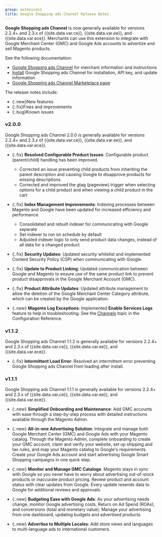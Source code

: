 ```yaml
---
group: extensions
title: Google Shopping ads Channel Release Notes
---
```


**Google Shopping ads Channel** is now generally available for versions 2.2.4+ and 2.3.x of {{site.data.var.ce}}, {{site.data.var.ee}}, and {{site.data.var.ece}}. Merchants can use this extension to integrate with Google Merchant Center (GMC) and Google Ads accounts to advertize and sell Magento products.

See the following documentation:

- [Google Shopping ads Channel](https://docs.magento.com/m2/ce/user_guide/sales-channels/google-ads/google-ad-channel.html) for merchant information and instructions
- [Install]({{site.baseurl}}/extensions/google-shopping-ads/) Google Shopping ads Channel  for installation, API key, and update information
- [Google Shopping ads Channel Marketplace page](http://marketplace.magento.com/magento-google-shopping-ads.html)

The release notes include:

-   {:.new}New features
-   {:.fix}Fixes and improvements
-   {:.bug}Known issues

### v2.0.0

Google Shopping ads Channel 2.0.0 is generally available for versions 2.2.4+ and 2.3.x of {{site.data.var.ce}}, {{site.data.var.ee}}, and {{site.data.var.ece}}.

- {:.fix} **Resolved Configurable Product Issues**: Configurable product (parent/child) handling has been improved.
    - <!--3372-->Corrected an issue preventing child products from inheriting the parent description and causing Google to disapprove products for missing descriptions
    - <!--3297, 3341, 3410-->Corrected and improved the gtag (pageview) trigger when selecting options for a child product and when viewing a child product in the cart

- {:.fix} **Index Management Improvements**: Indexing processes between Magento and Google have been updated for increased efficiency and performance.
    <!--3004, 3298, 3343, 3480, 3481, 3465, 3472-->
    - Consolidated and rebuilt indexer for communicating with Google separate
    - Set indexer to run on schedule by default
    - Adjusted indexer logic to only send product data changes, instead of all data for a changed product

- {:.fix} **Security Updates**: <!--3380-->Updated security whitelist and implemented Content Security Policy (CSP) when communicating with Google.

- {:.fix} **Update to Product Linking**: <!--3463-->Updated communication between Google and Magento to ensure use of the same product link to prevent product disapprovals in the Google Merchant Account (GMC).

- {:.fix} **Product Attribute Updates**: <!--3485-->Updated attribute management to allow the deletion of the Google Merchant Center Category attribute, which can be created by the Google application.

- {:.new} **Magento Log Exceptions**: <!--3439-->Implemented **Enable Services Logs** feature to help in troubleshooting. See the [Channels](https://docs.magento.com/m2/ce/user_guide/configuration/services/channels.html) topic in the Configuration Reference.


### v1.1.2

Google Shopping ads Channel 1.1.2 is generally available for versions 2.2.4+ and 2.3.x of {{site.data.var.ce}}, {{site.data.var.ee}}, and {{site.data.var.ece}}.

- {:.fix} **Intermittent Load Error**: Resolved an intermittent error preventing Google Shopping ads Channel from loading after install.

### v1.1.1

Google Shopping ads Channel 1.1.1 is generally available for versions 2.2.4+ and 2.3.x of {{site.data.var.ce}}, {{site.data.var.ee}}, and {{site.data.var.ece}}.

- {:.new} **Simplified Onboarding and Maintenance**: Add GMC accounts with ease through a step-by-step process with detailed instructions available through the Magento Admin.

- {:.new} **All-in-one Advertising Solution**: Integrate and manage both Google Merchant Center (GMC) and Google Ads with your Magento catalog. Through the Magento Admin, complete onboarding to create your GMC account, claim and verify your website, set up shipping and tax rules, and map your Magento catalog to Google's requirements. Create your Google Ads account and start advertising Google Smart Shopping campaigns in one quick step.

- {:.new} **Monitor and Manage GMC Catalogs**: Magento stays in sync with Google so you never have to worry about advertising out-of-stock products or inaccurate product pricing. Review product and account status with clear updates from Google. Every update resends data to Google for additional reviews and approvals.

- {:.new} **Budgeting Ease with Google Ads**: As your advertising needs change, monitor Google advertising costs, Return on Ad Spend (ROAs), and conversions (total and monetary value). Manage your advertising from one dashboard, updating budgets and advertised products.

- {:.new} **Advertise to Multiple Locales**: Add store views and languages to multi-language ads to international customers.
